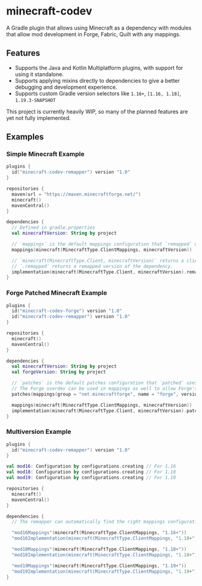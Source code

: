 # minecraft-codev
A Gradle plugin that allows using Minecraft as a dependency with modules that allow mod development in Forge, Fabric, Quilt with any mappings.

## Features
- Supports the Java and Kotlin Multiplatform plugins, with support for using it standalone.
- Supports applying mixins directly to dependencies to give a better debugging and development experience.
- Supports custom Gradle version selectors like `1.16+`, `[1.16, 1.18]`, `1.19.3-SNAPSHOT`

This project is currently heavily WIP, so many of the planned features are yet not fully implemented.

## Examples

### Simple Minecraft Example
```kotlin
plugins {
  id("minecraft-codev-remapper") version "1.0"
}

repositories {
  maven(url = "https://maven.minecraftforge.net/")
  minecraft()
  mavenCentral()
}

dependencies {
  // Defined in gradle.properties
  val minecraftVersion: String by project

  // `mappings` is the default mappings configuration that `remapped` uses.
  mappings(minecraft(MinecraftType.ClientMappings, minecraftVersion))

  // `minecraft(MinecraftType.Client, minecraftVersion)` returns a client Jar, which transitively includes a common Jar.
  // `.remapped` returns a remapped version of the dependency.
  implementation(minecraft(MinecraftType.Client, minecraftVersion).remapped);
}
```

### Forge Patched Minecraft Example
```kotlin
plugins {
  id("minecraft-codev-forge") version "1.0"
  id("minecraft-codev-remapper") version "1.0"
}

repositories {
  minecraft()
  mavenCentral()
}

dependencies {
  val minecraftVersion: String by project
  val forgeVersion: String by project

  // `patches` is the default patches configuration that `patched` uses.
  // The Forge userdev can be used in mappings as well to allow Forge's srg mappings to be applied.
  patches(mappings(group = "net.minecraftforge", name = "forge", version = "$minecraftVersion-$forgeVersion", classifier = "userdev"))

  mappings(minecraft(MinecraftType.ClientMappings, minecraftVersion))
  implementation(minecraft(MinecraftType.Client, minecraftVersion).patched.remapped);
}
```

### Multiversion Example
```kotlin
plugins {
  id("minecraft-codev-remapper") version "1.0"
}

val mod16: Configuration by configurations.creating // For 1.16
val mod18: Configuration by configurations.creating // For 1.18
val mod19: Configuration by configurations.creating // For 1.19

repositories {
  minecraft()
  mavenCentral()
}

dependencies {
  // The remapper can automatically find the right mappings configuration based on the resolving module, like finding mod16Mappings from mod16Implementation.

  "mod16Mappings"(minecraft(MinecraftType.ClientMappings, "1.16+"))
  "mod16Implementation(minecraft(MinecraftType.ClientMappings, "1.18+").remapped)

  "mod18Mappings"(minecraft(MinecraftType.ClientMappings, "1.18+"))
  "mod18Implementation(minecraft(MinecraftType.ClientMappings, "1.18+").remapped)

  "mod19Mappings"(minecraft(MinecraftType.ClientMappings, "1.19+"))
  "mod19Implementation(minecraft(MinecraftType.ClientMappings, "1.19+").remapped)
}
```
